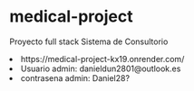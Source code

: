 # medical-project
Proyecto full stack Sistema de Consultorio
<li>https://medical-project-kx19.onrender.com/</li>
<li>Usuario admin: danieldun2801@outlook.es</li>
<li>contrasena admin: Daniel28?</li>

